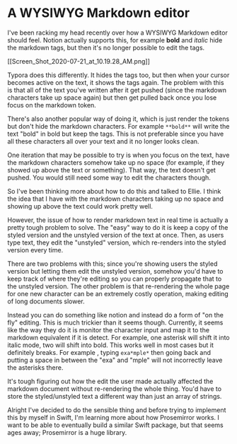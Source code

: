 # A WYSIWYG Markdown editor

I've been racking my head recently over how a WYSIWYG Markdown editor should feel. Notion actually supports this, for example **bold** and *italic* hide the markdown tags, but then it's no longer possible to edit the tags.

[[Screen_Shot_2020-07-21_at_10.19.28_AM.png]]

Typora does this differently. It hides the tags too, but then when your cursor becomes active on the text, it shows the tags again. The problem with this is that all of the text you've written after it get pushed (since the markdown characters take up space again) but then get pulled back once you lose focus on the markdown token. 

There's also another popular way of doing it, which is just render the tokens but don't hide the markdown characters. For example `**bold**` will write the text "bold" in bold but keep the tags. This is not preferable since you have all these characters all over your text and it no longer looks clean.

One iteration that may be possible to try is when you focus on the text, have the markdown characters somehow take up no space (for example, if they showed up above the text or something). That way, the text doesn't get pushed. You would still need some way to edit the characters though. 

So I've been thinking more about how to do this and talked to Ellie. I think the idea that I have with the markdown characters taking up no space and showing up above the text could work pretty well.

However, the issue of how to render markdown text in real time is actually a pretty tough problem to solve. The "easy" way to do it is keep a copy of the styled version and the unstyled version of the text at once. Then, as users type text, they edit the "unstyled" version, which re-renders into the styled version every time. 

There are two problems with this; since you're showing users the styled version but letting them edit the unstyled version, somehow you'd have to keep track of where they're editing so you can properly propagate that to the unstyled version. The other problem is that re-rendering the whole page for one new character can be an extremely costly operation, making editing of long documents slower. 

Instead you can do something like notion and instead do a form of "on the fly" editing. This is much trickier than it seems though. Currently, it seems like the way they do it is monitor the character input and map it to the markdown equivalent if it is detect. For example, one asterisk will shift it into italic mode, two will shift into bold. This works well in most cases but it definitely breaks. For example , typing `exa*mple*` then going back and putting a space in between the "exa" and "mple" will not incorrectly leave the asterisks there. 

It's tough figuring out how the edit the user made actually affected the markdown document without re-rendering the whole thing. You'd have to store the styled/unstyled text a different way than just an array of strings.

Alright I've decided to do the sensible thing and before trying to implement this by myself in Swift, I'm learning more about how Prosemirror works. I want to be able to eventually build a similar Swift package, but that seems ages away; Prosemirror is a huge library.